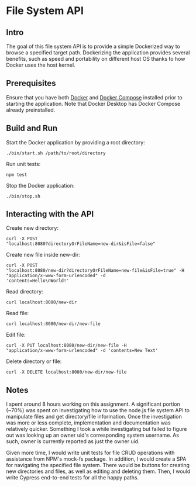 # File System API

## Intro

The goal of this file system API is to provide a simple Dockerized way to browse a specified target path. Dockerizing the application provides several benefits, such as speed and portability on different host OS thanks to how Docker uses the host kernel.

## Prerequisites

Ensure that you have both [Docker](https://docs.docker.com/get-docker/) and [Docker Compose](https://docs.docker.com/compose/install/linux/) installed prior to starting the application. Note that Docker Desktop has Docker Compose already preinstalled.

## Build and Run

Start the Docker application by providing a root directory:

<code>./bin/start.sh /path/to/root/directory</code>

Run unit tests:

<code>npm test</code>

Stop the Docker application:

<code>./bin/stop.sh</code>

## Interacting with the API

Create new directory:

<code>curl -X POST "localhost:8080?directoryOrFileName=new-dir&isFile=false"</code>

Create new file inside new-dir:

<code>curl -X POST "localhost:8080/new-dir?directoryOrFileName=new-file&isFile=true" -H "application/x-www-form-urlencoded" -d 'contents=Hello\nWorld!'</code>

Read directory:

<code>curl localhost:8080/new-dir</code>

Read file:

<code>curl localhost:8080/new-dir/new-file</code>

Edit file:

<code>curl -X PUT localhost:8080/new-dir/new-file -H "application/x-www-form-urlencoded" -d 'contents=New Text'</code>

Delete directory or file:

<code>curl -X DELETE localhost:8080/new-dir/new-file</code>

## Notes

I spent around 8 hours working on this assignment. A significant portion (~70%) was spent on investigating how to use the node.js file system API to manipulate files and get directory/file information. Once the investigation was more or less complete, implementation and documentation was relatively quicker. Something I took a while investigating but failed to figure out was looking up an owner uid's corresponding system username. As such, owner is currently reported as just the owner uid.

Given more time, I would write unit tests for file CRUD operations with assistance from NPM's mock-fs package. In addition, I would create a SPA for navigating the specified file system. There would be buttons for creating new directories and files, as well as editing and deleting them. Then, I would write Cypress end-to-end tests for all the happy paths.
